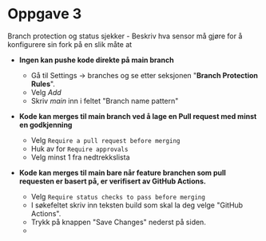 # Oppgave 3
Branch protection og status sjekker - Beskriv hva sensor må gjøre for å konfigurere sin fork på en slik måte at

* **Ingen kan pushe kode direkte på main branch**
    * Gå til Settings -> branches og se etter seksjonen "**Branch Protection Rules**". 
    * Velg *Add*
    * Skriv *main* inn i feltet "Branch name pattern" 
  
* **Kode kan merges til main branch ved å lage en Pull request med minst en godkjenning**
  * Velg ```Require a pull request before merging```
  * Huk av for ``Require approvals``
  * Velg minst 1 fra nedtrekkslista
  
* **Kode kan merges til main bare når feature branchen som pull requesten er basert på, er verifisert av GitHub Actions.**
  * Velg ```Require status checks to pass before merging```
  * I søkefeltet skriv inn teksten build som skal la deg velge "GitHub Actions".
  * Trykk på knappen "Save Changes" nederst på siden. 
  * 